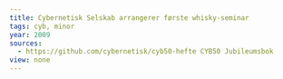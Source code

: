 ```yaml
---
title: Cybernetisk Selskab arrangerer første whisky-seminar
tags: cyb, minor
year: 2009
sources:
  - https://github.com/cybernetisk/cyb50-hefte CYB50 Jubileumsbok
view: none
---
```

